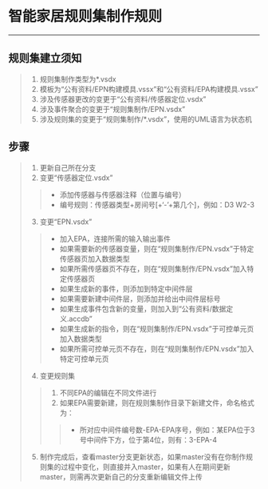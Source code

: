 # 智能家居规则集制作规则
---------------------
## 规则集建立须知
  > 1. 规则集制作类型为*.vsdx
  > 2. 模板为“公有资料\/EPN构建模具.vssx”和“公有资料\/EPA构建模具.vssx”
  > 3. 涉及传感器更改的变更于“公有资料\/传感器定位.vsdx”
  > 4. 涉及事件聚合的变更于“规则集制作\/EPN.vsdx”
  > 5. 涉及规则集的变更于“规则集制作\/\*.vsdx”，使用的UML语言为状态机
## 步骤
  > 1. 更新自己所在分支
  > 2. 变更“传感器定位.vsdx”
  > > * 添加传感器与传感器注释（位置与编号）
  > > * 编号规则：传感器类型+房间号\[+‘-’+第几个\]，例如：D3  W2-3
  > 3. 变更“EPN.vsdx”
  > > * 加入EPA，连接所需的输入输出事件
  > > * 如果需要新的传感器变量，则在“规则集制作\/EPN.vsdx”于特定传感器页加入数据类型
  > > * 如果所需传感器页不存在，则在“规则集制作\/EPN.vsdx”加入特定传感器页
  > > * 如果生成新的事件，则添加到特定中间件层
  > > * 如果需要新建中间件层，则添加并给出中间件层标号
  > > * 如果生成事件包含新的变量，则加入到“公有资料\/数据定义.accdb”
  > > * 如果生成新的指令，则在“规则集制作\/EPN.vsdx”于可控单元页加入数据类型
  > > * 如果所需可控单元页不存在，则在“规则集制作\/EPN.vsdx”加入特定可控单元页
  > 4. 变更规则集
  > > 1. 不同EPA的编辑在不同文件进行
  > > 2. 如果EPA需要新建，则在规则集制作目录下新建文件，命名格式为：
  > > > * 所对应中间件编号数\-EPA\-EPA序号，例如：某EPA位于3号中间件下方，位于第4位，则有：3\-EPA\-4
  > 5. 制作完成后，查看master分支更新状态，如果master没有在你制作规则集的过程中变化，则直接并入master，如果有人在期间更新master，则需再次更新自己的分支重新编辑文件上传

